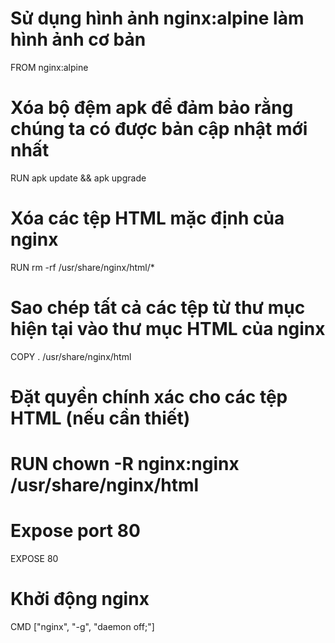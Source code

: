 # Sử dụng hình ảnh nginx:alpine làm hình ảnh cơ bản
FROM nginx:alpine

# Xóa bộ đệm apk để đảm bảo rằng chúng ta có được bản cập nhật mới nhất
RUN apk update && apk upgrade

# Xóa các tệp HTML mặc định của nginx
RUN rm -rf /usr/share/nginx/html/*

# Sao chép tất cả các tệp từ thư mục hiện tại vào thư mục HTML của nginx
COPY . /usr/share/nginx/html

# Đặt quyền chính xác cho các tệp HTML (nếu cần thiết)
# RUN chown -R nginx:nginx /usr/share/nginx/html

# Expose port 80
EXPOSE 80

# Khởi động nginx
CMD ["nginx", "-g", "daemon off;"]
